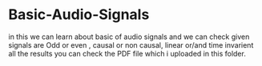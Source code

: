 # Basic-Audio-Signals
in this we can learn about basic of audio signals 
and we can check given signals are Odd or even , causal or non causal, linear or/and time invarient
all the results you can check the PDF file which i uploaded in this folder.

